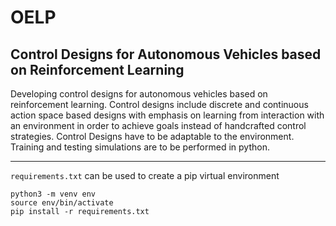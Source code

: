 # OELP
## Control Designs for Autonomous Vehicles based on Reinforcement Learning

Developing control designs for autonomous vehicles
based on reinforcement learning. Control designs include discrete
and continuous action space based designs with emphasis on
learning from interaction with an environment in order to achieve
goals instead of handcrafted control strategies. Control Designs
have to be adaptable to the environment. Training and testing
simulations are to be performed in python.

---------------
`requirements.txt` can be used to create a pip virtual environment
```
python3 -m venv env
source env/bin/activate
pip install -r requirements.txt
```
